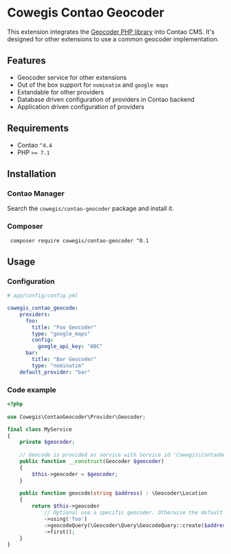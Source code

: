 Cowegis Contao Geocoder
=======================

This extension integrates the [Geocoder PHP library](http://geocoder-php.org) into Contao CMS.
It's designed for other extensions to use a common geocoder implementation.

Features
--------

 - Geocoder service for other extensions
 - Out of the box support for `nominatim` and `google maps`
 - Extandable for other providers
 - Database driven configuration of providers in Contao backend 
 - Application driven configuration of providers
 
Requirements
------------

 - Contao `^4.4`
 - PHP `>= 7.1`

Installation
------------

### Contao Manager

Search the `cowegis/contao-geocoder` package and install it.

### Composer

```
 composer require cowegis/contao-geocoder ^0.1
```

Usage
-----

### Configuration

```yaml
# app/config/config.yml

cowegis_contao_geocode:
    providers:
      foo:
        title: "Foo Geocoder"
        type: "google_maps"
        config:
          google_api_key: "ABC"
      bar:
        title: "Bar Geocoder"
        type: "nominatim"
    default_provider: "bar"
```

### Code example

```php
<?php
 
use Cowegis\ContaoGeocoder\Provider\Geocoder;

final class MyService
{
    private $geocoder;
    
    // Geocode is provided as service with Service id 'Cowegis\ContaoGeocoder\Provider\Geocoder'
    public function __construct(Geocoder $geocoder)
    {
        $this->geocoder = $geocoder;
    }
    
    public function geocode(string $address) : \Geocoder\Location
    {
        return $this->geocoder
            // Optional use a specific geocoder. Otherwise the default provider is used 
            ->using('foo')
            ->geocodeQuery(\Geocoder\Query\GeocodeQuery::create($address))
            ->first();
    }
}

```
